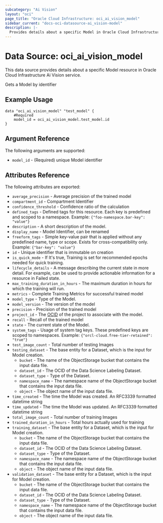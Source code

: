 ```yaml
---
subcategory: "Ai Vision"
layout: "oci"
page_title: "Oracle Cloud Infrastructure: oci_ai_vision_model"
sidebar_current: "docs-oci-datasource-ai_vision-model"
description: |-
  Provides details about a specific Model in Oracle Cloud Infrastructure Ai Vision service
---
```


# Data Source: oci_ai_vision_model
This data source provides details about a specific Model resource in Oracle Cloud Infrastructure Ai Vision service.

Gets a Model by identifier

## Example Usage

```hcl
data "oci_ai_vision_model" "test_model" {
	#Required
	model_id = oci_ai_vision_model.test_model.id
}
```

## Argument Reference

The following arguments are supported:

* `model_id` - (Required) unique Model identifier


## Attributes Reference

The following attributes are exported:

* `average_precision` - Average precision of the trained model
* `compartment_id` - Compartment Identifier
* `confidence_threshold` - Confidence ratio of the calculation
* `defined_tags` - Defined tags for this resource. Each key is predefined and scoped to a namespace. Example: `{"foo-namespace.bar-key": "value"}` 
* `description` - A short description of the model.
* `display_name` - Model Identifier, can be renamed
* `freeform_tags` - Simple key-value pair that is applied without any predefined name, type or scope. Exists for cross-compatibility only. Example: `{"bar-key": "value"}` 
* `id` - Unique identifier that is immutable on creation
* `is_quick_mode` - If It's true, Training is set for recommended epochs needed for quick training.
* `lifecycle_details` - A message describing the current state in more detail. For example, can be used to provide actionable information for a resource in Failed state.
* `max_training_duration_in_hours` - The maximum duration in hours for which the training will run.
* `metrics` - Complete Training Metrics for successful trained model
* `model_type` - Type of the Model.
* `model_version` - The version of the model
* `precision` - Precision of the trained model
* `project_id` - The [OCID](https://docs.cloud.oracle.com/iaas/Content/General/Concepts/identifiers.htm) of the project to associate with the model.
* `recall` - Recall of the trained model
* `state` - The current state of the Model.
* `system_tags` - Usage of system tag keys. These predefined keys are scoped to namespaces. Example: `{"orcl-cloud.free-tier-retained": "true"}` 
* `test_image_count` - Total number of testing Images
* `testing_dataset` - The base entity for a Dataset, which is the input for Model creation.
	* `bucket` - The name of the ObjectStorage bucket that contains the input data file.
	* `dataset_id` - The OCID of the Data Science Labeling Dataset.
	* `dataset_type` - Type of the Dataset.
	* `namespace_name` - The namespace name of the ObjectStorage bucket that contains the input data file.
	* `object` - The object name of the input data file.
* `time_created` - The time the Model was created. An RFC3339 formatted datetime string
* `time_updated` - The time the Model was updated. An RFC3339 formatted datetime string
* `total_image_count` - Total number of training Images
* `trained_duration_in_hours` - Total hours actually used for training
* `training_dataset` - The base entity for a Dataset, which is the input for Model creation.
	* `bucket` - The name of the ObjectStorage bucket that contains the input data file.
	* `dataset_id` - The OCID of the Data Science Labeling Dataset.
	* `dataset_type` - Type of the Dataset.
	* `namespace_name` - The namespace name of the ObjectStorage bucket that contains the input data file.
	* `object` - The object name of the input data file.
* `validation_dataset` - The base entity for a Dataset, which is the input for Model creation.
	* `bucket` - The name of the ObjectStorage bucket that contains the input data file.
	* `dataset_id` - The OCID of the Data Science Labeling Dataset.
	* `dataset_type` - Type of the Dataset.
	* `namespace_name` - The namespace name of the ObjectStorage bucket that contains the input data file.
	* `object` - The object name of the input data file.

